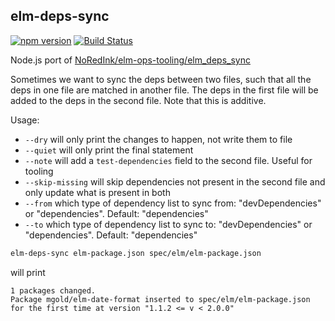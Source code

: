 ## elm-deps-sync

[![npm version](https://badge.fury.io/js/elm-deps-sync.svg)](https://badge.fury.io/js/elm-deps-sync) [![Build Status](https://travis-ci.org/halfzebra/elm-deps-sync.svg?branch=master)](https://travis-ci.org/halfzebra/elm-deps-sync)

Node.js port of [NoRedInk/elm-ops-tooling/elm_deps_sync](https://github.com/NoRedInk/elm-ops-tooling#elm_deps_sync)

Sometimes we want to sync the deps between two files, such that all the deps in one file are matched in another file.
The deps in the first file will be added to the deps in the second file. Note that this is additive.

Usage:

- `--dry` will only print the changes to happen, not write them to file
- `--quiet` will only print the final statement
- `--note` will add a `test-dependencies` field to the second file. Useful for tooling
- `--skip-missing` will skip dependencies not present in the second file and only update what is present in both
- `--from` which type of dependency list to sync from: "devDependencies" or "dependencies". Default: "dependencies"
- `--to` which type of dependency list to sync to: "devDependencies" or "dependencies". Default: "dependencies"

```bash
elm-deps-sync elm-package.json spec/elm/elm-package.json
```

will print

```
1 packages changed.
Package mgold/elm-date-format inserted to spec/elm/elm-package.json for the first time at version "1.1.2 <= v < 2.0.0"
```
